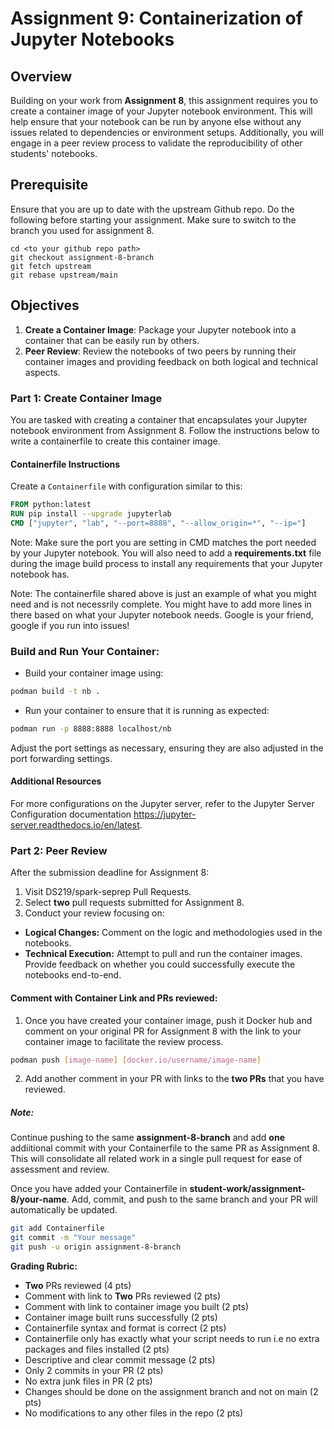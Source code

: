 # Assignment 9: Containerization of Jupyter Notebooks

## Overview
Building on your work from **Assignment 8**, this assignment requires you to create a container image of your Jupyter notebook environment. This will help ensure that your notebook can be run by anyone else without any issues related to dependencies or environment setups. Additionally, you will engage in a peer review process to validate the reproducibility of other students' notebooks.

## Prerequisite

Ensure that you are up to date with the upstream Github repo. Do the following before starting your assignment. Make sure to switch to the branch you used for assignment 8.

```
cd <to your github repo path>
git checkout assignment-8-branch
git fetch upstream
git rebase upstream/main
```

## Objectives
1. **Create a Container Image**: Package your Jupyter notebook into a container that can be easily run by others.
2. **Peer Review**: Review the notebooks of two peers by running their container images and providing feedback on both logical and technical aspects.

### Part 1: Create Container Image
You are tasked with creating a container that encapsulates your Jupyter notebook environment from Assignment 8. Follow the instructions below to write a containerfile to create this container image.

#### Containerfile Instructions
Create a `Containerfile` with configuration similar to this:

```Dockerfile
FROM python:latest
RUN pip install --upgrade jupyterlab 
CMD ["jupyter", "lab", "--port=8888", "--allow_origin=*", "--ip="]
```

Note: Make sure the port you are setting in CMD matches the port needed by your Jupyter notebook. You will also need to add a **requirements.txt** file during the image build process to install any requirements that your Jupyter notebook has.

Note: The containerfile shared above is just an example of what you might need and is not necessrily complete. You might have to add more lines in there based on what your Jupyter notebook needs. Google is your friend, google if you run into issues!

### Build and Run Your Container:
* Build your container image using:
```bash
podman build -t nb .
```
* Run your container to ensure that it is running as expected:
```bash
podman run -p 8888:8888 localhost/nb
```
Adjust the port settings as necessary, ensuring they are also adjusted in the port forwarding settings.

#### Additional Resources
For more configurations on the Jupyter server, refer to the Jupyter Server Configuration documentation https://jupyter-server.readthedocs.io/en/latest.

### Part 2: Peer Review

After the submission deadline for Assignment 8:
1.	Visit DS219/spark-seprep Pull Requests.
2.	Select **two** pull requests submitted for Assignment 8.
3.	Conduct your review focusing on:
  * **Logical Changes:** Comment on the logic and methodologies used in the notebooks.
  * **Technical Execution:** Attempt to pull and run the container images. Provide feedback on whether you could successfully execute the notebooks end-to-end.

#### Comment with Container Link and PRs reviewed:
1. Once you have created your container image, push it Docker hub and comment on your original PR for Assignment 8 with the link to your container image to facilitate the review process.
```bash
podman push [image-name] [docker.io/username/image-name]
```
2. Add another comment in your PR with links to the **two PRs** that you have reviewed.

##### Note:
Continue pushing to the same **assignment-8-branch** and add **one** addiitional commit with your Containerfile to the same PR as Assignment 8. This will consolidate all related work in a single pull request for ease of assessment and review.

Once you have added your Containerfile in **student-work/assignment-8/your-name**. Add, commit, and push to the same branch and your PR will automatically be updated.
```bash
git add Containerfile
git commit -m "Your message"
git push -u origin assignment-8-branch
```

**Grading Rubric:**
- **Two** PRs reviewed (4 pts)
- Comment with link to **Two** PRs reviewed (2 pts)
- Comment with link to container image you built (2 pts)
- Container image built runs successfully (2 pts)
- Containerfile syntax and format is correct (2 pts)
- Containerfile only has exactly what your script needs to run i.e no extra packages and files installed (2 pts)
- Descriptive and clear commit message (2 pts)
- Only 2 commits in your PR (2 pts)
- No extra junk files in PR (2 pts)
- Changes should be done on the assignment branch and not on main (2 pts)
- No modifications to any other files in the repo (2 pts)
